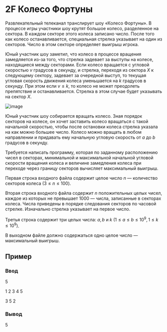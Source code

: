 # 2F Колесо Фортуны

Развлекательный телеканал транслирует шоу «Колесо Фортуны». В процессе игры участники шоу крутят большое колесо, разделенное на сектора. В каждом секторе этого колеса записано число. После того как колесо останавливается, специальная стрелка указывает на один из секторов. Число в этом секторе определяет выигрыш игрока.

Юный участник шоу заметил, что колесо в процессе вращения замедляется из-за того, что стрелка задевает за выступы на колесе, находящиеся между секторами. Если колесо вращается с угловой скоростью $v$ градусов в секунду, и стрелка, переходя из сектора $X$ к следующему сектору, задевает за очередной выступ, то текущая угловая скорость движения колеса уменьшается на $k$ градусов в секунду. При этом если $v ≤ k$, то колесо не может преодолеть препятствие и останавливается. Стрелка в этом случае будет указывать на сектор $X$.

![image](https://github.com/juliemoisk/algorithms-training-5/assets/167636548/a603125b-7a7a-45a0-94f7-95dc04f1df47)


Юный участник шоу собирается вращать колесо. Зная порядок секторов на колесе, он хочет заставить колесо вращаться с такой начальной скоростью, чтобы после остановки колеса стрелка указала на как можно большее число. Колесо можно вращать в любом направлении и придавать ему начальную угловую скорость от $a$ до $b$ градусов в секунду.

Требуется написать программу, которая по заданному расположению чисел в секторах, минимальной и максимальной начальной угловой скорости вращения колеса и величине замедления колеса при переходе через границу секторов вычисляет максимальный выигрыш.

Первая строка входного файла содержит целое число $n$ — количество секторов колеса $(3 ≤ n ≤ 100)$.

Вторая строка входного файла содержит $n$ положительных целых чисел, каждое из которых не превышает $1000$ — числа, записанные в секторах колеса. Числа приведены в порядке следования секторов по часовой стрелке. Изначально стрелка указывает на первое число.

Третья строка содержит три целых числа: $a, b$ и $k$ $(1 ≤ a ≤ b ≤ 10^9, 1 ≤ k ≤ 10^9)$.

В выходном файле должно содержаться одно целое число — максимальный выигрыш.

## Пример

### Ввод

5

1 2 3 4 5

3 5 2


### Вывод

5
